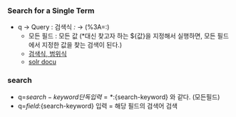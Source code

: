 ### Search for a Single Term 
- q → Query : 검색식 *:* → (%3A=:)
  - 모든 필드 : 모든 값 (*대신 찾고자 하는 ${값}을 지정해서 실행하면, 모든 필드에서 지정한 값을 찾는 검색이 된다.)
  - [검색식, 범위식](https://forest71.tistory.com/201?category=628611)
  - [solr docu](https://www.solrtutorial.com/solr-query-syntax.html)

### search
- q=${search-keyword} 단독 입력 = *:${search-keyword} 와 같다. (모든필드)
- q=${field}:${search-keyword} 입력 = 해당 필드의 검색어 검색

